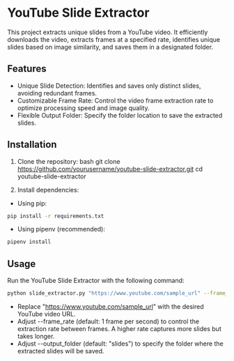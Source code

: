 # YouTube Slide Extractor
This project extracts unique slides from a YouTube video. It efficiently downloads the video, extracts frames at a specified rate, identifies unique slides based on image similarity, and saves them in a designated folder.

## Features

* Unique Slide Detection: Identifies and saves only distinct slides, avoiding redundant frames.
* Customizable Frame Rate: Control the video frame extraction rate to optimize processing speed and image quality.
* Flexible Output Folder: Specify the folder location to save the extracted slides.

## Installation

1. Clone the repository:
bash
git clone https://github.com/yourusername/youtube-slide-extractor.git
cd youtube-slide-extractor

2. Install dependencies:

* Using pip:
```bash
pip install -r requirements.txt
```

* Using pipenv (recommended):
```bash
pipenv install
```

## Usage

Run the YouTube Slide Extractor with the following command:

```bash
python slide_extractor.py "https://www.youtube.com/sample_url" --frame_rate 1 --output_folder "slides"
```

* Replace "https://www.youtube.com/sample_url" with the desired YouTube video URL.
* Adjust --frame_rate (default: 1 frame per second) to control the extraction rate between frames. A higher rate captures more slides but takes longer.
* Adjust --output_folder (default: "slides") to specify the folder where the extracted slides will be saved.